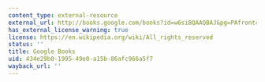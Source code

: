 ```yaml
---
content_type: external-resource
external_url: http://books.google.com/books?id=w6siBQAAQBAJ&pg=PAfrontcover
has_external_license_warning: true
license: https://en.wikipedia.org/wiki/All_rights_reserved
status: ''
title: Google Books
uid: 434e29b0-1995-49e0-a15b-86afc966a5f7
wayback_url: ''
---
```

